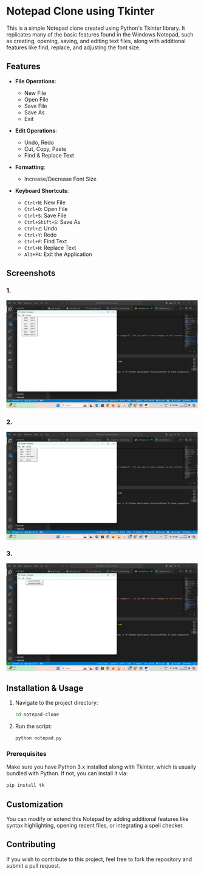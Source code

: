 # Notepad Clone using Tkinter

This is a simple Notepad clone created using Python's Tkinter library. It replicates many of the basic features found in the Windows Notepad, such as creating, opening, saving, and editing text files, along with additional features like find, replace, and adjusting the font size.

## Features
- **File Operations**:
  - New File
  - Open File
  - Save File
  - Save As
  - Exit

- **Edit Operations**:
  - Undo, Redo
  - Cut, Copy, Paste
  - Find & Replace Text

- **Formatting**:
  - Increase/Decrease Font Size

- **Keyboard Shortcuts**:
  - `Ctrl+N`: New File
  - `Ctrl+O`: Open File
  - `Ctrl+S`: Save File
  - `Ctrl+Shift+S`: Save As
  - `Ctrl+Z`: Undo
  - `Ctrl+Y`: Redo
  - `Ctrl+F`: Find Text
  - `Ctrl+H`: Replace Text
  - `Alt+F4`: Exit the Application

## Screenshots

### 1. 
![Main Window](image/1.png)

### 2. 
![Find Text](image/2.png)

### 3. 
![Replace Text](image/3.png)

## Installation & Usage

1. Navigate to the project directory:
   ```bash
   cd notepad-clone
   ```

2. Run the script:
   ```bash
   python notepad.py
   ```

### Prerequisites
Make sure you have Python 3.x installed along with Tkinter, which is usually bundled with Python. If not, you can install it via:
```bash
pip install tk
```

## Customization
You can modify or extend this Notepad by adding additional features like syntax highlighting, opening recent files, or integrating a spell checker.

## Contributing
If you wish to contribute to this project, feel free to fork the repository and submit a pull request.

